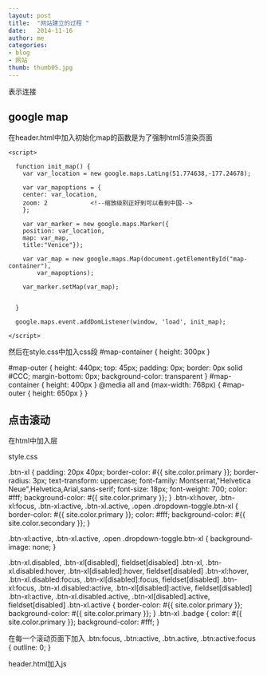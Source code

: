 ```yaml
---
layout: post
title:  "网站建立的过程 "
date:   2014-11-16
author: me
categories: 
- blog
- 网站
thumb: thumb05.jpg
---
```



<a>表示连接

## google map ##

在header.html中加入初始化map的函数<!DOCTYPE html>是为了强制html5渲染页面


<script src="http://maps.google.com/maps/api/js?sensor=false"></script>

    <script>	
 
      function init_map() {
		var var_location = new google.maps.LatLng(51.774638,-177.24678);
 
        var var_mapoptions = {
        center: var_location,
        zoom: 2            <!--缩放级别正好到可以看到中国-->
        };
 
		var var_marker = new google.maps.Marker({
		position: var_location,
		map: var_map,
		title:"Venice"});
 
        var var_map = new google.maps.Map(document.getElementById("map-container"),
            var_mapoptions);
 
        var_marker.setMap(var_map);	
	
 
      }
 
      google.maps.event.addDomListener(window, 'load', init_map);
 
    </script>

然后在style.css中加入css段
#map-container { height: 300px }

#map-outer {  height: 440px;
	top: 45px;
	padding: 0px;
	border: 0px solid #CCC;
	margin-bottom: 0px;
	background-color: transparent }
#map-container { height: 400px }
@media all and (max-width: 768px) {
#map-outer  { height: 650px }
}


## 点击滚动 ##
在html中加入层
	<div id="pro" class="box">
		<a href="#service" class="page-scroll btn btn-xl fa fa-angle-down"></a>
	</div>   


style.css

.btn-xl {
    padding: 20px 40px;
    border-color: #{{ site.color.primary }};
    border-radius: 3px;
    text-transform: uppercase;
    font-family: Montserrat,"Helvetica Neue",Helvetica,Arial,sans-serif;
    font-size: 18px;
    font-weight: 700;
    color: #fff;
    background-color: #{{ site.color.primary }};
}
.btn-xl:hover,
.btn-xl:focus,
.btn-xl:active,
.btn-xl.active,
.open .dropdown-toggle.btn-xl {
    border-color: #{{ site.color.primary }};
    color: #fff;
    background-color: #{{ site.color.secondary }};
}

.btn-xl:active,
.btn-xl.active,
.open .dropdown-toggle.btn-xl {
    background-image: none;
}

.btn-xl.disabled,
.btn-xl[disabled],
fieldset[disabled] .btn-xl,
.btn-xl.disabled:hover,
.btn-xl[disabled]:hover,
fieldset[disabled] .btn-xl:hover,
.btn-xl.disabled:focus,
.btn-xl[disabled]:focus,
fieldset[disabled] .btn-xl:focus,
.btn-xl.disabled:active,
.btn-xl[disabled]:active,
fieldset[disabled] .btn-xl:active,
.btn-xl.disabled.active,
.btn-xl[disabled].active,
fieldset[disabled] .btn-xl.active {
    border-color: #{{ site.color.primary }};
    background-color: #{{ site.color.primary }};
}
.btn-xl .badge {
    color: #{{ site.color.primary }};
    background-color: #fff;
}


在每一个滚动页面下加入
.btn:focus,
.btn:active,
.btn.active,
.btn:active:focus {
    outline: 0;
}

header.html加入js
<script type="text/javascript" src="http://libs.useso.com/js/jquery/1.7.2/jquery.min.js"></script>
<script type="text/javascript" src="/assets/js/jquery.scrollTo.js"></script>